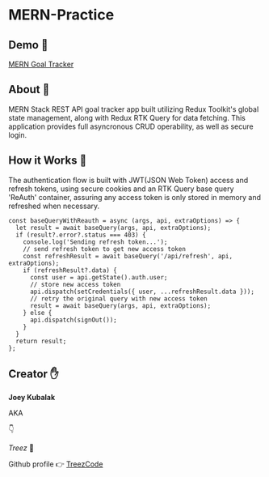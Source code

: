 # MERN-Practice

## Demo 🧐
[MERN Goal Tracker](https://mernapptreez.herokuapp.com/)

## About 📖
MERN Stack REST API goal tracker app built utilizing Redux Toolkit's global state management, along with Redux RTK Query for data fetching. This application provides full asyncronous CRUD operability, as well as secure login.

## How it Works 🔨
The authentication flow is built with JWT(JSON Web Token) access and refresh tokens, using secure cookies and an RTK Query base query 'ReAuth' container, assuring any access token is only stored in memory and refreshed when necessary.
<br> 

```
const baseQueryWithReauth = async (args, api, extraOptions) => {
  let result = await baseQuery(args, api, extraOptions);
  if (result?.error?.status === 403) {
    console.log('Sending refresh token...');
    // send refresh token to get new access token
    const refreshResult = await baseQuery('/api/refresh', api, extraOptions);
    if (refreshResult?.data) {
      const user = api.getState().auth.user;
      // store new access token
      api.dispatch(setCredentials({ user, ...refreshResult.data }));
      // retry the original query with new access token
      result = await baseQuery(args, api, extraOptions);
    } else {
      api.dispatch(signOut());
    }
  }
  return result;
};
```

## Creator ✋
**Joey Kubalak**

AKA 

👇

*Treez* 🌲

Github profile 👉 [TreezCode](https://github.com/TreezCode)